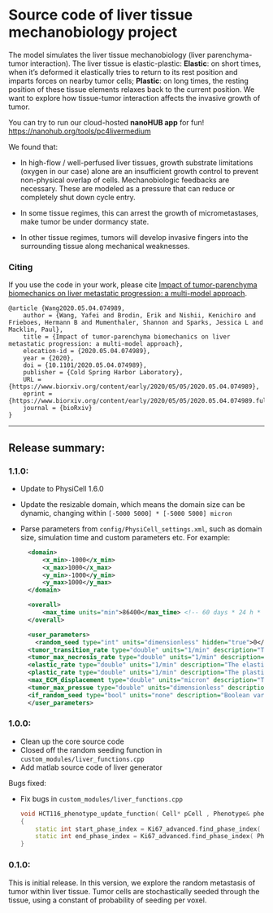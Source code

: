 # Source code of liver tissue mechanobiology project
The model simulates the liver tissue mechanobiology (liver parenchyma-tumor interaction). The liver tissue is elastic-plastic: **Elastic**: on short times, when it’s deformed it elastically tries to return to its rest position and imparts forces on nearby tumor cells; **Plastic**: on long times, the resting position of these tissue elements relaxes back to the current position. We want to explore how tissue-tumor interaction affects the invasive growth of tumor.  

You can try to run our cloud-hosted **nanoHUB app** for fun!  
https://nanohub.org/tools/pc4livermedium

We found that:
* In high-flow / well-perfused liver tissues, growth substrate limitations (oxygen in our case) alone are an insufficient growth control to prevent non-physical overlap of cells. Mechanobiologic feedbacks are necessary. These are modeled as a pressure that can reduce or completely shut down cycle entry.

* In some tissue regimes, this can arrest the growth of micrometastases, make tumor be under dormancy state.

* In other tissue regimes, tumors will develop invasive fingers into the surrounding tissue along mechanical weaknesses.

### Citing
If you use the code in your work, please cite [Impact of tumor-parenchyma biomechanics on liver metastatic progression: a multi-model approach](https://www.biorxiv.org/content/10.1101/2020.05.04.074989v1).
```text
@article {Wang2020.05.04.074989,
	author = {Wang, Yafei and Brodin, Erik and Nishii, Kenichiro and Frieboes, Hermann B and Mumenthaler, Shannon and Sparks, Jessica L and Macklin, Paul},
	title = {Impact of tumor-parenchyma biomechanics on liver metastatic progression: a multi-model approach},
	elocation-id = {2020.05.04.074989},
	year = {2020},
	doi = {10.1101/2020.05.04.074989},
	publisher = {Cold Spring Harbor Laboratory},
	URL = {https://www.biorxiv.org/content/early/2020/05/05/2020.05.04.074989},
	eprint = {https://www.biorxiv.org/content/early/2020/05/05/2020.05.04.074989.full.pdf},
	journal = {bioRxiv}
}
```

* * * 

## Release summary: 

### 1.1.0:
* Update to PhysiCell 1.6.0
* Update the resizable domain, which means the domain size can be dynamic, changing within `[-5000 5000] * [-5000 5000] micron`
* Parse parameters from `config/PhysiCell_settings.xml`, such as domain size, simulation time and custom parameters etc. For example:
  
  ```xml
	<domain>
		<x_min>-1000</x_min>
		<x_max>1000</x_max>
		<y_min>-1000</y_min>
		<y_max>1000</y_max>
	</domain>

	<overall>
		<max_time units="min">86400</max_time> <!-- 60 days * 24 h * 60 min -->
	</overall>

	<user_parameters>
	  <random_seed type="int" units="dimensionless" hidden="true">0</random_seed> 
    <tumor_transition_rate type="double" units="1/min" description="The proliferation rate of tumor    cells">0.0022956841138659324</tumor_transition_rate>
    <tumor_max_necrosis_rate type="double" units="1/min" description="The maximum necrosis rate of tumor cells">0.002777777777777778</tumor_max_necrosis_rate>
    <elastic_rate type="double" units="1/min" description="The elastic force rate for parenchyma">0.05 </elastic_rate>
    <plastic_rate type="double" units="1/min" description="The plastic reorganization force rate for parenchyma">0.0005</plastic_rate>
    <max_ECM_displacement type="double" units="micron" description="The maximum tolerated displacement for parenchyma">0.75</max_ECM_displacement> 
    <tumor_max_pressue type="double" units="dimensionless" description="The maximum pressure threshold for tumor cells proliferation">1.0</tumor_max_pressue>
    <if_random_seed type="bool" units="none" description="Boolean variable that used to enable or disable random seeding">false</if_random_seed>
	</user_parameters>

  ```


### 1.0.0:
* Clean up the core source code
* Closed off the random seeding function in `custom_modules/liver_functions.cpp`
* Add matlab source code of liver generator

Bugs fixed:
* Fix bugs in `custom_modules/liver_functions.cpp`

  ```c++
  void HCT116_phenotype_update_function( Cell* pCell , Phenotype& phenotype, double dt )
  {
      static int start_phase_index = Ki67_advanced.find_phase_index( PhysiCell_constants::Ki67_negative ); // 0
      static int end_phase_index = Ki67_advanced.find_phase_index( PhysiCell_constants::Ki67_positive_premitotic ); // 1
  }
  ```

### 0.1.0:
This is initial release. In this version, we explore the random metastasis of tumor within liver tissue. Tumor cells are
stochastically seeded through the tissue, using a constant of probability of seeding per voxel. 


